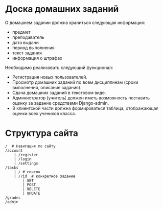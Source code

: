 # Доска домашних заданий

О домашнем задании должна храниться следующая информация: 
- предмет
- преподаватель
- дата выдачи 
- период выполнения 
- текст задания
- информация о штрафах

Необходимо реализовать следующий функционал:
-  Регистрация новых пользователей.
-  Просмотр домашних заданий по всем дисциплинам (сроки выполнения,
описание задания).
-  Сдача домашних заданий в текстовом виде.
-  Администратор (учитель) должен иметь возможность поставить оценку за
задание средствами Django-admin.
-  В клиентской части должна формироваться таблица, отображающая оценки
всех учеников класса.

# Структура сайта
```
/  # Навигация по сайту
/account
    | /register
    | /login
    | /settings
/tasks
    | / # список
    | /?id  # конкретное задание
        | GET
        | POST
        | DELETE
        | UPDATE
/grades
/admin
```